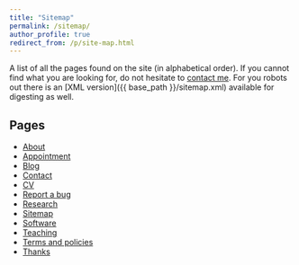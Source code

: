 ```yaml
---
title: "Sitemap"
permalink: /sitemap/
author_profile: true
redirect_from: /p/site-map.html
---
```


A list of all the pages found on the site (in alphabetical order). If you cannot find what you are looking for, do not hesitate to <a href="/contact/">contact me</a>. For you robots out there is an [XML version]({{ base_path }}/sitemap.xml) available for digesting as well.

<h2>Pages</h2>

<ul>
<li><a href="/">About</a></li> 
<li><a href="/rdv/">Appointment</a></li> 
<li><a href="https://www.statsandr.com/" target="_blank" rel="noopener">Blog</a></li> 
<li><a href="/contact/">Contact</a></li> 
<li><a href="/cv/">CV</a></li> 
<li><a href="/report-bug/">Report a bug</a></li> 
<li><a href="/research/">Research</a></li> 
<li><a href="/sitemap/">Sitemap</a></li> 
<li><a href="/software/">Software</a></li> 
<li><a href="/teaching/">Teaching</a></li> 
<li><a href="/terms/">Terms and policies</a></li> 
<li><a href="/thanks/">Thanks</a></li> 
</ul>
